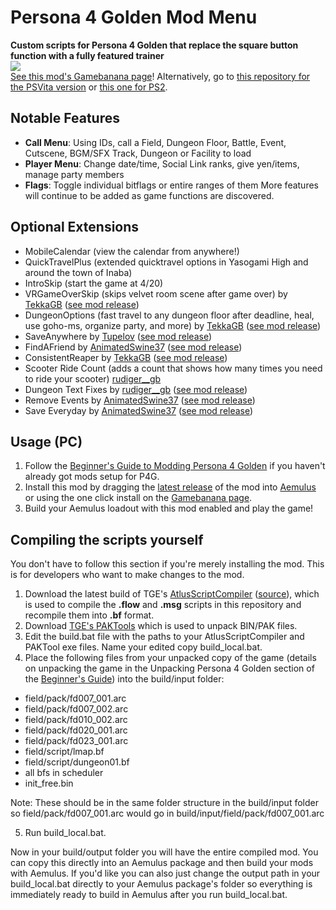 # Persona 4 Golden Mod Menu
**Custom scripts for Persona 4 Golden that replace the square button function with a fully featured trainer**  
<img src="/Screenshots/modmenu.gif?raw=true">  
[See this mod's Gamebanana page](https://gamebanana.com/gamefiles/13256)! Alternatively, go to [this repository for the PSVita version](https://github.com/Amicitia/P4G-Vita-Custom-Sub-Menu) or [this one for PS2](https://github.com/Amicitia/P4-PS2-Custom-Sub-Menu).
## Notable Features
- **Call Menu**: Using IDs, call a Field, Dungeon Floor, Battle, Event, Cutscene, BGM/SFX Track, Dungeon or Facility to load
- **Player Menu**: Change date/time, Social Link ranks, give yen/items, manage party members
- **Flags**: Toggle individual bitflags or entire ranges of them
More features will continue to be added as game functions are discovered.
## Optional Extensions
- MobileCalendar (view the calendar from anywhere!)
- QuickTravelPlus (extended quicktravel options in Yasogami High and around the town of Inaba)
- IntroSkip (start the game at 4/20)
- VRGameOverSkip (skips velvet room scene after game over) by [TekkaGB](https://github.com/TekkaGB) ([see mod release](https://gamebanana.com/gamefiles/13301))
- DungeonOptions (fast travel to any dungeon floor after deadline, heal, use goho-ms, organize party, and more) by [TekkaGB](https://github.com/TekkaGB) ([see mod release](https://gamebanana.com/gamefiles/13356))
- SaveAnywhere by [Tupelov](https://github.com/Tupelov) ([see mod release](https://gamebanana.com/gamefiles/13318))
- FindAFriend by [AnimatedSwine37](https://gamebanana.com/members/1742760) ([see mod release](https://gamebanana.com/gamefiles/12921))
- ConsistentReaper by [TekkaGB](https://github.com/TekkaGB) ([see mod release](https://gamebanana.com/gamefiles/13381))
- Scooter Ride Count (adds a count that shows how many times you need to ride your scooter) [rudiger__gb](https://gamebanana.com/members/1491857)
- Dungeon Text Fixes by [rudiger__gb](https://gamebanana.com/members/1491857) ([see mod release](https://gamebanana.com/mods/50907))
- Remove Events by [AnimatedSwine37](https://gamebanana.com/members/1742760) ([see mod release](https://gamebanana.com/mods/50924))
- Save Everyday by [AnimatedSwine37](https://gamebanana.com/members/1742760) ([see mod release](https://gamebanana.com/mods/138058))
## Usage (PC)
1. Follow the [Beginner's Guide to Modding Persona 4 Golden](https://gamebanana.com/tuts/13379) if you haven't already got mods setup for P4G.
2. Install this mod by dragging the [latest release](https://github.com/ShrineFox/Persona-4-Golden-Mod-Menu/releases/latest) of the mod into [Aemulus](https://github.com/TekkaGB/AemulusModManager/) or using the one click install on the [Gamebanana page](https://gamebanana.com/gamefiles/13256).
3. Build your Aemulus loadout with this mod enabled and play the game!
## Compiling the scripts yourself
You don't have to follow this section if you're merely installing the mod. This is for developers who want to make changes to the mod.  
1. Download the latest build of TGE's [AtlusScriptCompiler](https://ci.appveyor.com/project/TGEnigma/atlusscripttoolchain/build/artifacts) ([source](https://github.com/TGEnigma/AtlusScriptToolchain)), which is used to compile the **.flow** and **.msg** scripts in this repository and recompile them into **.bf** format.
2. Download [TGE's PAKTools](https://github.com/TGEnigma/AtlusFileSystemLibrary/releases) which is used to unpack BIN/PAK files.
3. Edit the build.bat file with the paths to your AtlusScriptCompiler and PAKTool exe files. Name your edited copy build_local.bat.
4. Place the following files from your unpacked copy of the game (details on unpacking the game in the Unpacking Persona 4 Golden section of the [Beginner's Guide](https://gamebanana.com/tuts/13379)) into the build/input folder:
  - field/pack/fd007_001.arc
  - field/pack/fd007_002.arc
  - field/pack/fd010_002.arc
  - field/pack/fd020_001.arc
  - field/pack/fd023_001.arc
  - field/script/lmap.bf
  - field/script/dungeon01.bf
  - all bfs in scheduler
  - init_free.bin

Note: These should be in the same folder structure in the build/input folder so field/pack/fd007_001.arc would go in build/input/field/pack/fd007_001.arc

5. Run build_local.bat.

Now in your build/output folder you will have the entire compiled mod. You can copy this directly into an Aemulus package and then build your mods with Aemulus. If you'd like you can also just change the output path in your build_local.bat directly to your Aemulus package's folder so everything is immediately ready to build in Aemulus after you run build_local.bat.
